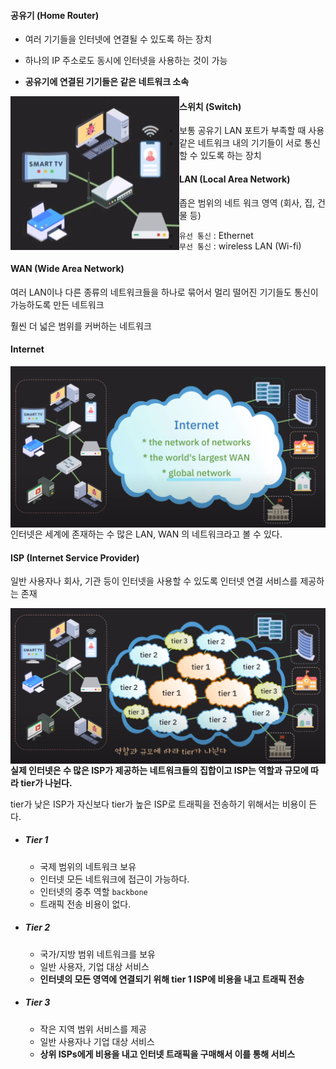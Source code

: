 #### 공유기 (Home Router)

- 여러 기기들을 인터넷에 연결될 수 있도록 하는 장치
- 하나의 IP 주소로도 동시에 인터넷을 사용하는 것이 가능

- **공유기에 연결된 기기들은 같은 네트워크 소속**

<img src="../images/image-20241125031221067.png" alt="image-20241125031221067" align="left" style="zoom:;" />



#### 스위치 (Switch)

- 보통 공유기 LAN 포트가 부족할 때 사용
- 같은 네트워크 내의 기기들이 서로 통신할 수 있도록 하는 장치



#### LAN (Local Area Network)

좁은 범위의 네트 워크 영역 (회사, 집, 건물 등)

- `유선 통신` : Ethernet
- `무선 통신` : wireless LAN (Wi-fi)



#### WAN (Wide Area Network)

여러 LAN이나 다른 종류의 네트워크들을 하나로 묶어서 멀리 떨어진 기기들도 통신이 가능하도록 만든 네트워크

훨씬 더 넓은 범위를 커버하는 네트워크



#### Internet

<img src="../images/image-20241125031800823.png" alt="image-20241125031800823" style="zoom:80%;" align="left"/>

인터넷은 세계에 존재하는 수 많은 LAN, WAN 의 네트워크라고 볼 수 있다.



#### ISP (Internet Service Provider)

일반 사용자나 회사, 기관 등이 인터넷을 사용할 수 있도록 인터넷 연결 서비스를 제공하는 존재

<img src="../images/image-20241125032354382.png" alt="image-20241125032354382" style="zoom:80%;" align="left"/>

**실제 인터넷은 수 많은 ISP가 제공하는 네트워크들의 집합이고 ISP는 역할과 규모에 따라 tier가 나뉜다.**

tier가 낮은 ISP가 자신보다 tier가 높은 ISP로 트래픽을 전송하기 위해서는 비용이 든다.

- ##### Tier 1

  - 국제 범위의 네트워크 보유
  - 인터넷 모든 네트워크에 접근이 가능하다.
  - 인터넷의 중추 역할 `backbone`
  - 트래픽 전송 비용이 없다.

- ##### Tier 2

  - 국가/지방 범위 네트워크를 보유
  - 일반 사용자, 기업 대상 서비스
  - **인터넷의 모든 영역에 연결되기 위해 tier 1 ISP에 비용을 내고 트래픽 전송**

- ##### Tier 3

  - 작은 지역 범위 서비스를 제공
  - 일반 사용자나 기업 대상 서비스
  - **상위 ISPs에게 비용을 내고 인터넷 트래픽을 구매해서 이를 통해 서비스**

